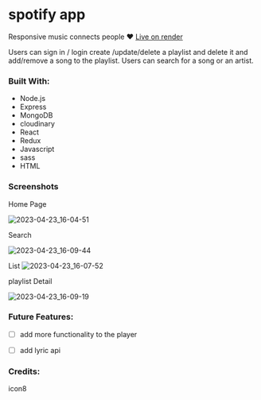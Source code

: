 # spotify app

Responsive music connects people ❤️ [Live on render ](https://spotify-app-uejg.onrender.com/)


Users can sign in / login
create /update/delete a playlist and delete it
and add/remove a song to the playlist.
Users can search for a song or an artist.
### Built With:

- Node.js
- Express
- MongoDB
- cloudinary
- React
- Redux
- Javascript
- sass
- HTML

### Screenshots
Home Page

![2023-04-23_16-04-51](https://user-images.githubusercontent.com/80868084/233862951-14c3086c-3533-46fd-92f1-1970e0db10b4.png)

Search

![2023-04-23_16-09-44](https://user-images.githubusercontent.com/80868084/233863369-98bacd87-ef48-4b6b-8a00-70adad7d444c.png)


List
![2023-04-23_16-07-52](https://user-images.githubusercontent.com/80868084/233863098-b88dde8d-dd71-43ed-ad3b-bf204309edc6.png)

playlist Detail

![2023-04-23_16-09-19](https://user-images.githubusercontent.com/80868084/233863239-329cc3eb-d7af-4036-a19f-db68404e5308.png)






### Future Features:

- [ ] add more functionality to the player
- [ ] add lyric api



### Credits:
icon8 
